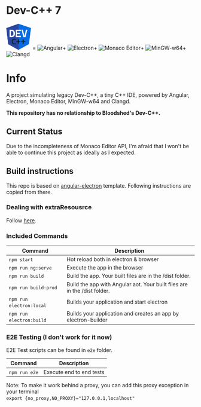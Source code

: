 # Dev-C++ 7

<style>
.icon {
    height: 70px;
}
</style>
<img src="./src/assets/icons/favicon.png" class="icon" alt="Dev C++ 7"> =
<img src="https://s3.ax1x.com/2021/01/22/sombEd.png" class="icon" alt="Angular">+
<img src="https://s3.ax1x.com/2021/01/22/somL4I.png" class="icon" alt="Electron">+
<img src="https://s3.ax1x.com/2021/01/22/som7HH.png" class="icon" alt="Monaco Editor">+
<img src="https://s3.ax1x.com/2021/01/22/somqUA.png" class="icon" alt="MinGW-w64">+
<img src="https://s3.ax1x.com/2021/01/22/somXCt.png" class="icon" alt="Clangd">

# Info

A project simulating legacy Dev-C++, a tiny C++ IDE, powered by Angular, Electron, Monaco Editor, MinGW-w64 and Clangd.

**This repository has no relationship to Bloodshed's Dev-C++.**

## Current Status

Due to the incompleteness of Monaco Editor API, I'm afraid that I won't be able to continue this project as ideally as I expected.

## Build instructions

This repo is based on [angular-electron](https://github.com/maximegris/angular-electron) template. Following instructions are copied from there.

### Dealing with extraResousrce

Follow [here](src/extraResources/README.md).

### Included Commands

| Command                  | Description                                                               |
| ------------------------ | ------------------------------------------------------------------------- |
| `npm start`              | Hot reload both in electron & browser                                     |
| `npm run ng:serve`       | Execute the app in the browser                                            |
| `npm run build`          | Build the app. Your built files are in the /dist folder.                  |
| `npm run build:prod`     | Build the app with Angular aot. Your built files are in the /dist folder. |
| `npm run electron:local` | Builds your application and start electron                                |
| `npm run electron:build` | Builds your application and creates an app by electron-builder            |

### E2E Testing (I don't work for it now)

E2E Test scripts can be found in `e2e` folder.

| Command       | Description              |
| ------------- | ------------------------ |
| `npm run e2e` | Execute end to end tests |

Note: To make it work behind a proxy, you can add this proxy exception in your terminal  
`export {no_proxy,NO_PROXY}="127.0.0.1,localhost"`
